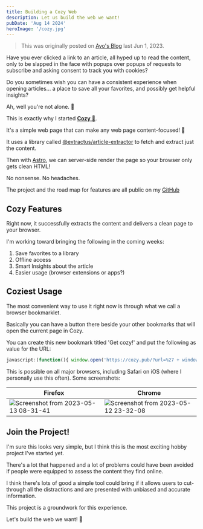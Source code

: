 ```yaml
---
title: Building a Cozy Web
description: Let us build the web we want!
pubDate: 'Aug 14 2024'
heroImage: '/cozy.jpg'
---
```


> This was originally posted on [Ayo's Blog](https://ayos.blog/building-a-cozy-web) last Jun 1, 2023.

Have you ever clicked a link to an article, all hyped up to read the content, only to be slapped in the face with popups over popups of requests to subscribe and asking consent to track you with cookies?

Do you sometimes wish you can have a consistent experience when opening articles... a place to save all your favorites, and possibly get helpful insights?

Ah, well you're not alone. 🤣

This is exactly why I started [**Cozy** 🧸](https://cozy.pub/).

It's a simple web page that can make any web page content-focused! 🎉

It uses a library called [@extractus/article-extractor](https://www.npmjs.com/package/@extractus/article-extractor) to fetch and extract just the content.

Then with [Astro](https://astro.build), we can server-side render the page so your browser only gets clean HTML!

No nonsense. No headaches.

The project and the road map for features are all public on my [GitHub](https://github.com/ayoayco/cozy-reader)

## Cozy Features

Right now, it successfully extracts the content and delivers a clean page to your browser.

I'm working toward bringing the following in the coming weeks:

1. Save favorites to a library
2. Offline access
3. Smart Insights about the article
4. Easier usage (browser extensions or apps?)

## Coziest Usage

The most convenient way to use it right now is through what we call a browser bookmarklet.

Basically you can have a button there beside your other bookmarks that will open the current page in Cozy.

You can create this new bookmark titled 'Get cozy!' and put the following as value for the URL:

```js
javascript:(function(){ window.open('https://cozy.pub/?url=%27 + window.location.href, %27_self%27); })();
```

This is possible on all major browsers, including Safari on iOS (where I personally use this often). Some screenshots:

| Firefox                                                                                                                            | Chrome                                                                                                                             |
| ---------------------------------------------------------------------------------------------------------------------------------- | ---------------------------------------------------------------------------------------------------------------------------------- |
| ![Screenshot from 2023-05-13 08-31-41](https://github.com/ayoayco/cozy-reader/assets/4262489/9b296d4f-2722-483a-bbc2-431c6b2ae996) | ![Screenshot from 2023-05-12 23-32-08](https://github.com/ayoayco/cozy-reader/assets/4262489/144b74f8-3949-46b9-849c-351e4af0ac12) |

## Join the Project!

I'm sure this looks very simple, but I think this is the most exciting hobby project I've started yet.

There's a lot that happened and a lot of problems could have been avoided if people were equipped to assess the content they find online.

I think there's lots of good a simple tool could bring if it allows users to cut-through all the distractions and are presented with unbiased and accurate information.

This project is a groundwork for this experience.

Let's build the web we want! 🧸

